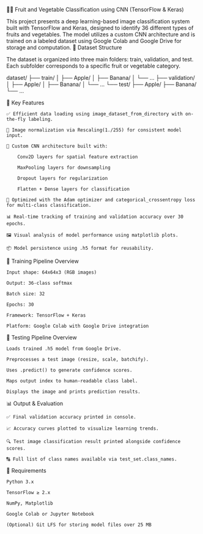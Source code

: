 🍎🥦 Fruit and Vegetable Classification using CNN (TensorFlow & Keras)

This project presents a deep learning-based image classification system built with TensorFlow and Keras, designed to identify 36 different types of fruits and vegetables. The model utilizes a custom CNN architecture and is trained on a labeled dataset using Google Colab and Google Drive for storage and computation.
📁 Dataset Structure

The dataset is organized into three main folders: train, validation, and test. Each subfolder corresponds to a specific fruit or vegetable category.

dataset/
├── train/
│   ├── Apple/
│   ├── Banana/
│   └── ...
├── validation/
│   ├── Apple/
│   ├── Banana/
│   └── ...
└── test/
    ├── Apple/
    ├── Banana/
    └── ...

🚀 Key Features

    ✅ Efficient data loading using image_dataset_from_directory with on-the-fly labeling.

    🌈 Image normalization via Rescaling(1./255) for consistent model input.

    🧱 Custom CNN architecture built with:

        Conv2D layers for spatial feature extraction

        MaxPooling layers for downsampling

        Dropout layers for regularization

        Flatten + Dense layers for classification

    🧠 Optimized with the Adam optimizer and categorical_crossentropy loss for multi-class classification.

    📊 Real-time tracking of training and validation accuracy over 30 epochs.

    🖼️ Visual analysis of model performance using matplotlib plots.

    📦 Model persistence using .h5 format for reusability.

🧠 Training Pipeline Overview

    Input shape: 64x64x3 (RGB images)

    Output: 36-class softmax

    Batch size: 32

    Epochs: 30

    Framework: TensorFlow + Keras

    Platform: Google Colab with Google Drive integration

🧪 Testing Pipeline Overview

    Loads trained .h5 model from Google Drive.

    Preprocesses a test image (resize, scale, batchify).

    Uses .predict() to generate confidence scores.

    Maps output index to human-readable class label.

    Displays the image and prints prediction results.

📊 Output & Evaluation

    ✅ Final validation accuracy printed in console.

    📈 Accuracy curves plotted to visualize learning trends.

    🔍 Test image classification result printed alongside confidence scores.

    🔠 Full list of class names available via test_set.class_names.

📌 Requirements

    Python 3.x

    TensorFlow ≥ 2.x

    NumPy, Matplotlib

    Google Colab or Jupyter Notebook

    (Optional) Git LFS for storing model files over 25 MB

